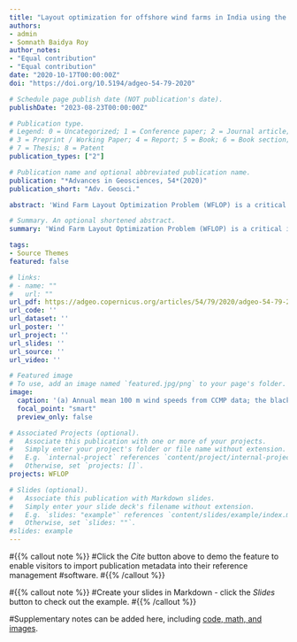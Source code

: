 ```yaml
---
title: "Layout optimization for offshore wind farms in India using the genetic algorithm technique"
authors:
- admin
- Somnath Baidya Roy
author_notes:
- "Equal contribution"
- "Equal contribution"
date: "2020-10-17T00:00:00Z"
doi: "https://doi.org/10.5194/adgeo-54-79-2020"

# Schedule page publish date (NOT publication's date).
publishDate: "2023-08-23T00:00:00Z"

# Publication type.
# Legend: 0 = Uncategorized; 1 = Conference paper; 2 = Journal article;
# 3 = Preprint / Working Paper; 4 = Report; 5 = Book; 6 = Book section;
# 7 = Thesis; 8 = Patent
publication_types: ["2"]

# Publication name and optional abbreviated publication name.
publication: "*Advances in Geosciences, 54*(2020)"
publication_short: "Adv. Geosci."

abstract: 'Wind Farm Layout Optimization Problem (WFLOP) is a critical issue when installing a large wind farm. Many studies have focused on the WFLOP but only for a limited number of turbines and idealized wind speed distributions. In this study, we apply the Genetic Algorithm (GA) to solve the WFLOP for large hypothetical offshore wind farms using real wind data. GA mimics the natural selection process observed in nature, which is the survival of the fittest. The study site is the Palk Strait, located between India and Sri Lanka. This site is a potential hotspot of offshore wind in India. A modified Jensen wake model is used to calculate the wake losses. GA is used to produce optimal layouts for four different wind farms at the specified site. We use two different optimization approaches: one where the number of turbines is kept the same as the thumb rule layout and another where the number of turbines is allowed to vary. The results show that layout optimization leads to large improvements in power generation (up to 28 %), efficiency (up to 34 %), and cost (up to 25 %) compared to the thumb rule due to the reduction in wake losses. Optimized layouts where both the number and locations of turbines are allowed to vary produce better results in terms of efficiency and cost but also leads to lower installed capacity and power generation.'

# Summary. An optional shortened abstract.
summary: 'Wind Farm Layout Optimization Problem (WFLOP) is a critical issue when installing a large wind farm. In this study, we apply the Genetic Algorithm (GA) to solve the WFLOP for large hypothetical offshore wind farms using real wind data. The study site is the Palk Strait, located between India and Sri Lanka. Optimized layouts produce better results in terms of efficiency and cost.'

tags:
- Source Themes
featured: false

# links:
# - name: ""
#   url: ""
url_pdf: https://adgeo.copernicus.org/articles/54/79/2020/adgeo-54-79-2020.pdf
url_code: ''
url_dataset: ''
url_poster: ''
url_project: ''
url_slides: ''
url_source: ''
url_video: ''

# Featured image
# To use, add an image named `featured.jpg/png` to your page's folder. 
image:
  caption: '(a) Annual mean 100 m wind speeds from CCMP data; the black box represents the Palk Strait region. (b) The wind rose for the Palk Strait region. (c) The hypothetical wind farm scenarios considered in this study.'
  focal_point: "smart"
  preview_only: false

# Associated Projects (optional).
#   Associate this publication with one or more of your projects.
#   Simply enter your project's folder or file name without extension.
#   E.g. `internal-project` references `content/project/internal-project/index.md`.
#   Otherwise, set `projects: []`.
projects: WFLOP

# Slides (optional).
#   Associate this publication with Markdown slides.
#   Simply enter your slide deck's filename without extension.
#   E.g. `slides: "example"` references `content/slides/example/index.md`.
#   Otherwise, set `slides: ""`.
#slides: example
---
```


#{{% callout note %}}
#Click the *Cite* button above to demo the feature to enable visitors to import publication metadata into their reference management #software.
#{{% /callout %}}

#{{% callout note %}}
#Create your slides in Markdown - click the *Slides* button to check out the example.
#{{% /callout %}}

#Supplementary notes can be added here, including [code, math, and images](https://wowchemy.com/docs/writing-markdown-latex/).
